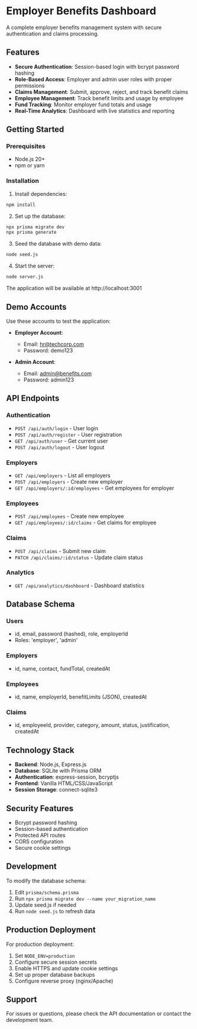 # Employer Benefits Dashboard

A complete employer benefits management system with secure authentication and claims processing.

## Features

- **Secure Authentication**: Session-based login with bcrypt password hashing
- **Role-Based Access**: Employer and admin user roles with proper permissions
- **Claims Management**: Submit, approve, reject, and track benefit claims
- **Employee Management**: Track benefit limits and usage by employee
- **Fund Tracking**: Monitor employer fund totals and usage
- **Real-Time Analytics**: Dashboard with live statistics and reporting

## Getting Started

### Prerequisites

- Node.js 20+
- npm or yarn

### Installation

1. Install dependencies:
```bash
npm install
```

2. Set up the database:
```bash
npx prisma migrate dev
npx prisma generate
```

3. Seed the database with demo data:
```bash
node seed.js
```

4. Start the server:
```bash
node server.js
```

The application will be available at http://localhost:3001

## Demo Accounts

Use these accounts to test the application:

- **Employer Account**: 
  - Email: hr@techcorp.com
  - Password: demo123

- **Admin Account**:
  - Email: admin@benefits.com  
  - Password: admin123

## API Endpoints

### Authentication
- `POST /api/auth/login` - User login
- `POST /api/auth/register` - User registration
- `GET /api/auth/user` - Get current user
- `POST /api/auth/logout` - User logout

### Employers
- `GET /api/employers` - List all employers
- `POST /api/employers` - Create new employer
- `GET /api/employers/:id/employees` - Get employees for employer

### Employees
- `POST /api/employees` - Create new employee
- `GET /api/employees/:id/claims` - Get claims for employee

### Claims
- `POST /api/claims` - Submit new claim
- `PATCH /api/claims/:id/status` - Update claim status

### Analytics
- `GET /api/analytics/dashboard` - Dashboard statistics

## Database Schema

### Users
- id, email, password (hashed), role, employerId
- Roles: 'employer', 'admin'

### Employers
- id, name, contact, fundTotal, createdAt

### Employees  
- id, name, employerId, benefitLimits (JSON), createdAt

### Claims
- id, employeeId, provider, category, amount, status, justification, createdAt

## Technology Stack

- **Backend**: Node.js, Express.js
- **Database**: SQLite with Prisma ORM
- **Authentication**: express-session, bcryptjs
- **Frontend**: Vanilla HTML/CSS/JavaScript
- **Session Storage**: connect-sqlite3

## Security Features

- Bcrypt password hashing
- Session-based authentication
- Protected API routes
- CORS configuration
- Secure cookie settings

## Development

To modify the database schema:

1. Edit `prisma/schema.prisma`
2. Run `npx prisma migrate dev --name your_migration_name`
3. Update seed.js if needed
4. Run `node seed.js` to refresh data

## Production Deployment

For production deployment:

1. Set `NODE_ENV=production`
2. Configure secure session secrets
3. Enable HTTPS and update cookie settings
4. Set up proper database backups
5. Configure reverse proxy (nginx/Apache)

## Support

For issues or questions, please check the API documentation or contact the development team.